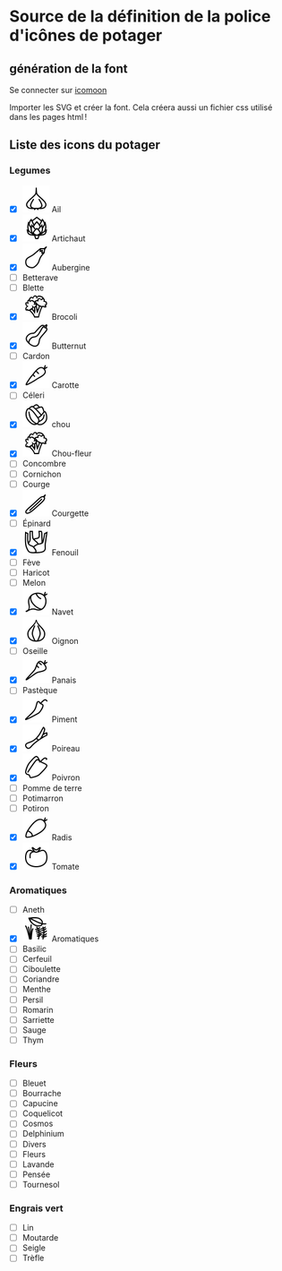 # Source de la définition de la police d'icônes de potager

## génération de la font

Se connecter sur [icomoon](https://icomoon.io/app/#/select)

Importer les SVG et créer la font. Cela créera aussi un fichier css utilisé dans
les pages html !

## Liste des icons du potager

### Legumes

 * [X] ![](svg/ail.svg) Ail 
 * [X] ![](svg/artichaut.svg) Artichaut 
 * [X] ![](svg/aubergine.svg) Aubergine
 * [ ] Betterave
 * [ ] Blette
 * [X] ![](svg/brocoli.svg) Brocoli
 * [X] ![](svg/butternut.svg) Butternut
 * [ ] Cardon
 * [X] ![](svg/carotte.svg) Carotte
 * [ ] Céleri
 * [X] ![](svg/chou.svg) chou
 * [X] ![](svg/chou-fleur.svg) Chou-fleur
 * [ ] Concombre
 * [ ] Cornichon
 * [ ] Courge
 * [X] ![](svg/courgette.svg) Courgette
 * [ ] Épinard
 * [X] ![](svg/fenouil.svg) Fenouil
 * [ ] Fève
 * [ ] Haricot
 * [ ] Melon
 * [X] ![](svg/navet.svg) Navet
 * [X] ![](svg/oignon.svg) Oignon
 * [ ] Oseille
 * [X] ![](svg/Panais.svg) Panais
 * [ ] Pastèque
 * [X] ![](svg/piment.svg) Piment
 * [X] ![](svg/poireau.svg) Poireau
 * [X] ![](svg/poivron.svg) Poivron
 * [ ] Pomme de terre
 * [ ] Potimarron
 * [ ] Potiron
 * [X] ![](svg/radis.svg) Radis
 * [X] ![](svg/tomate.svg) Tomate
   
### Aromatiques

 * [ ] Aneth
 * [X] ![](svg/aromatiques.svg) Aromatiques
 * [ ] Basilic
 * [ ] Cerfeuil
 * [ ] Ciboulette
 * [ ] Coriandre
 * [ ] Menthe
 * [ ] Persil
 * [ ] Romarin
 * [ ] Sarriette
 * [ ] Sauge
 * [ ] Thym

### Fleurs

 * [ ] Bleuet
 * [ ] Bourrache
 * [ ] Capucine
 * [ ] Coquelicot
 * [ ] Cosmos
 * [ ] Delphinium
 * [ ] Divers
 * [ ] Fleurs
 * [ ] Lavande
 * [ ] Pensée
 * [ ] Tournesol
   
### Engrais vert

 * [ ] Lin
 * [ ] Moutarde
 * [ ] Seigle
 * [ ] Trèfle
